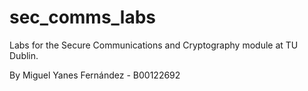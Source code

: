 # sec_comms_labs
Labs for the Secure Communications and Cryptography module at TU Dublin.

By Miguel Yanes Fernández - B00122692
